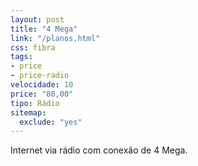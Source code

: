 ```yaml
---
layout: post
title: "4 Mega"
link: "/planos.html"
css: fibra
tags:
- price
- price-radio
velocidade: 10
price: "80,00"
tipo: Rádio
sitemap:
  exclude: "yes"
---
```


Internet via rádio com conexão de 4 Mega.